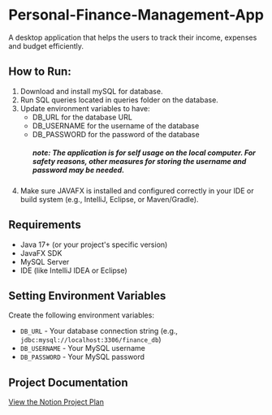 # Personal-Finance-Management-App
A desktop application that helps the users to track their income, expenses and budget efficiently. 

## How to Run:
1. Download and install mySQL for database.
2. Run SQL queries located in queries folder on the database.
3. Update environment variables to have:
   - DB_URL for the database URL
   - DB_USERNAME for the username of the database
   - DB_PASSWORD for the password of the database
     ##### note: The application is for self usage on the local computer. For safety reasons, other measures for storing the username and password may be needed.
4. Make sure JAVAFX is installed and configured correctly in your IDE or build system (e.g., IntelliJ, Eclipse, or Maven/Gradle).

## Requirements

- Java 17+ (or your project's specific version)
- JavaFX SDK
- MySQL Server
- IDE (like IntelliJ IDEA or Eclipse)

## Setting Environment Variables

Create the following environment variables:

- `DB_URL` - Your database connection string (e.g., `jdbc:mysql://localhost:3306/finance_db`)
- `DB_USERNAME` - Your MySQL username
- `DB_PASSWORD` - Your MySQL password


## Project Documentation
[View the Notion Project Plan](https://www.notion.so/Personal-Finance-Management-Application-1baaddb0648880eca635c8c6505d12cb)

